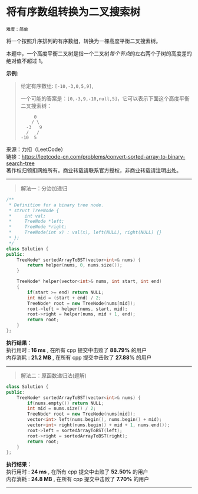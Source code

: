# 将有序数组转换为二叉搜索树 #  
`难度：简单` 

将一个按照升序排列的有序数组，转换为一棵高度平衡二叉搜索树。  

本题中，一个高度平衡二叉树是指一个二叉树*每个节点*的左右两个子树的高度差的绝对值不超过 1。  

**示例**:

>给定有序数组: `[-10,-3,0,5,9]`,  
>  
>一个可能的答案是：`[0,-3,9,-10,null,5]`，它可以表示下面这个高度平衡二叉搜索树：  
>  
>```  
>      0
>     / \
>   -3   9
>   /   /
> -10  5
>```   

来源：力扣（LeetCode）  
链接：https://leetcode-cn.com/problems/convert-sorted-array-to-binary-search-tree  
著作权归领扣网络所有。商业转载请联系官方授权，非商业转载请注明出处。  

---  
>解法一：分治加递归  

```C++  
/**
 * Definition for a binary tree node.
 * struct TreeNode {
 *     int val;
 *     TreeNode *left;
 *     TreeNode *right;
 *     TreeNode(int x) : val(x), left(NULL), right(NULL) {}
 * };
 */
class Solution {
public:
    TreeNode* sortedArrayToBST(vector<int>& nums) {
        return helper(nums, 0, nums.size());
    }

    TreeNode* helper(vector<int>& nums, int start, int end)
    {
        if(start >= end) return NULL;
        int mid = (start + end) / 2;
        TreeNode* root = new TreeNode(nums[mid]);
        root->left = helper(nums, start, mid);
        root->right = helper(nums, mid + 1, end);
        return root;
    }
};
```  

**执行结果：**  
执行用时 : **16 ms** , 在所有 cpp 提交中击败了 **88.79%** 的用户  
内存消耗 : **21.2 MB** , 在所有 cpp 提交中击败了 **27.88%** 的用户  

---  
>解法二：原函数递归法(题解)  

```C++  
class Solution {
public:
    TreeNode* sortedArrayToBST(vector<int>& nums) {
        if(nums.empty()) return NULL;
        int mid = nums.size() / 2;
        TreeNode* root = new TreeNode(nums[mid]);
        vector<int> left(nums.begin(), nums.begin() + mid);
        vector<int> right(nums.begin() + mid + 1, nums.end());
        root->left = sortedArrayToBST(left);
        root->right = sortedArrayToBST(right);
        return root;
    }
};
```  

**执行结果：**  
执行用时 : **24 ms** , 在所有 cpp 提交中击败了 **52.50%** 的用户  
内存消耗 : **24.8 MB** , 在所有 cpp 提交中击败了 **7.70%** 的用户  

---  